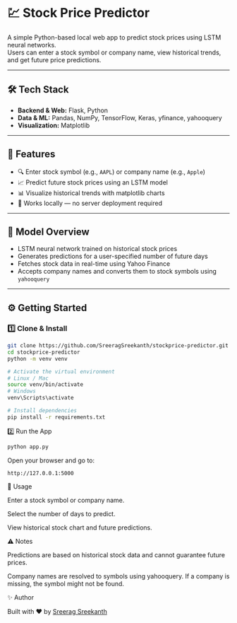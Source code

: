 # 💹 Stock Price Predictor

A simple Python-based local web app to predict stock prices using LSTM neural networks.  
Users can enter a stock symbol or company name, view historical trends, and get future price predictions.

---

## 🛠️ Tech Stack
- **Backend & Web:** Flask, Python  
- **Data & ML:** Pandas, NumPy, TensorFlow, Keras, yfinance, yahooquery  
- **Visualization:** Matplotlib  

---

## 🚀 Features
- 🔍 Enter stock symbol (e.g., `AAPL`) or company name (e.g., `Apple`)  
- 📈 Predict future stock prices using an LSTM model  
- 📊 Visualize historical trends with matplotlib charts  
- 💾 Works locally — no server deployment required  

---

## 📄 Model Overview
- LSTM neural network trained on historical stock prices  
- Generates predictions for a user-specified number of future days  
- Fetches stock data in real-time using Yahoo Finance  
- Accepts company names and converts them to stock symbols using `yahooquery`  

---

## ⚙️ Getting Started

### 1️⃣ Clone & Install
```bash
git clone https://github.com/SreeragSreekanth/stockprice-predictor.git
cd stockprice-predictor
python -m venv venv

# Activate the virtual environment
# Linux / Mac
source venv/bin/activate
# Windows
venv\Scripts\activate

# Install dependencies
pip install -r requirements.txt
```

2️⃣ Run the App
```bash
python app.py
```

Open your browser and go to:
```
http://127.0.0.1:5000
```

🧾 Usage

Enter a stock symbol or company name.

Select the number of days to predict.

View historical stock chart and future predictions.

⚠️ Notes

Predictions are based on historical stock data and cannot guarantee future prices.

Company names are resolved to symbols using yahooquery. If a company is missing, the symbol might not be found.

✨ Author

Built with ❤️ by [Sreerag Sreekanth](https://github.com/SreeragSreekanth)
